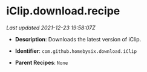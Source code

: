 # iClip.download.recipe

_Last updated 2021-12-23 19:58:07Z_

- **Description**: Downloads the latest version of iClip.

- **Identifier**: `com.github.homebysix.download.iClip`

- **Parent Recipes**: `None`